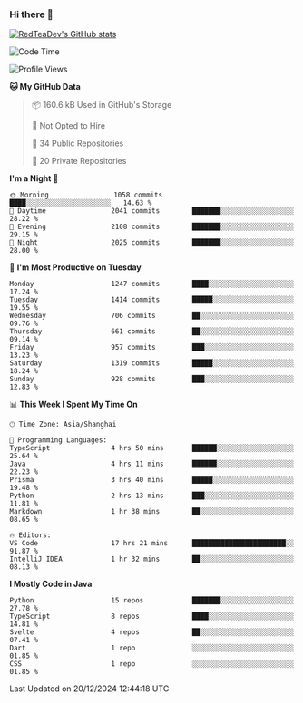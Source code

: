### Hi there 👋

<!--
**RedTeaDev/RedTeaDev** is a ✨ _special_ ✨ repository because its `README.md` (this file) appears on your GitHub profile.

Here are some ideas to get you started:

- 🔭 I’m currently working on ...
- 🌱 I’m currently learning ...
- 👯 I’m looking to collaborate on ...
- 🤔 I’m looking for help with ...
- 💬 Ask me about ...
- 📫 How to reach me: ...
- 😄 Pronouns: ...
- ⚡ Fun fact: ...
-->

<!--
[![wakatime](https://wakatime.com/badge/user/6b101ed0-04c0-4490-9283-eb61f2efff96.svg)](https://wakatime.com/@6b101ed0-04c0-4490-9283-eb61f2efff96)
!-->

[![RedTeaDev's GitHub stats](https://github-readme-stats.vercel.app/api?username=RedTeaDev\&include_all_commits=true)](https://github.com/anuraghazra/github-readme-stats)
<!--
[![willianrod's wakatime stats](https://github-readme-stats.vercel.app/api/wakatime?username=RedTeaDev)](https://github.com/anuraghazra/github-readme-stats)
!-->
<!--START_SECTION:waka-->
![Code Time](http://img.shields.io/badge/Code%20Time-2%2C820%20hrs%2054%20mins-blue)

![Profile Views](http://img.shields.io/badge/Profile%20Views-0-blue)

**🐱 My GitHub Data** 

> 📦 160.6 kB Used in GitHub's Storage 
 > 
> 🚫 Not Opted to Hire
 > 
> 📜 34 Public Repositories 
 > 
> 🔑 20 Private Repositories 
 > 
**I'm a Night 🦉** 

```text
🌞 Morning                1058 commits        ████░░░░░░░░░░░░░░░░░░░░░   14.63 % 
🌆 Daytime                2041 commits        ███████░░░░░░░░░░░░░░░░░░   28.22 % 
🌃 Evening                2108 commits        ███████░░░░░░░░░░░░░░░░░░   29.15 % 
🌙 Night                  2025 commits        ███████░░░░░░░░░░░░░░░░░░   28.00 % 
```
📅 **I'm Most Productive on Tuesday** 

```text
Monday                   1247 commits        ████░░░░░░░░░░░░░░░░░░░░░   17.24 % 
Tuesday                  1414 commits        █████░░░░░░░░░░░░░░░░░░░░   19.55 % 
Wednesday                706 commits         ██░░░░░░░░░░░░░░░░░░░░░░░   09.76 % 
Thursday                 661 commits         ██░░░░░░░░░░░░░░░░░░░░░░░   09.14 % 
Friday                   957 commits         ███░░░░░░░░░░░░░░░░░░░░░░   13.23 % 
Saturday                 1319 commits        █████░░░░░░░░░░░░░░░░░░░░   18.24 % 
Sunday                   928 commits         ███░░░░░░░░░░░░░░░░░░░░░░   12.83 % 
```


📊 **This Week I Spent My Time On** 

```text
🕑︎ Time Zone: Asia/Shanghai

💬 Programming Languages: 
TypeScript               4 hrs 50 mins       ██████░░░░░░░░░░░░░░░░░░░   25.64 % 
Java                     4 hrs 11 mins       ██████░░░░░░░░░░░░░░░░░░░   22.23 % 
Prisma                   3 hrs 40 mins       █████░░░░░░░░░░░░░░░░░░░░   19.48 % 
Python                   2 hrs 13 mins       ███░░░░░░░░░░░░░░░░░░░░░░   11.81 % 
Markdown                 1 hr 38 mins        ██░░░░░░░░░░░░░░░░░░░░░░░   08.65 % 

🔥 Editors: 
VS Code                  17 hrs 21 mins      ███████████████████████░░   91.87 % 
IntelliJ IDEA            1 hr 32 mins        ██░░░░░░░░░░░░░░░░░░░░░░░   08.13 % 
```

**I Mostly Code in Java** 

```text
Python                   15 repos            ███████░░░░░░░░░░░░░░░░░░   27.78 % 
TypeScript               8 repos             ████░░░░░░░░░░░░░░░░░░░░░   14.81 % 
Svelte                   4 repos             ██░░░░░░░░░░░░░░░░░░░░░░░   07.41 % 
Dart                     1 repo              ░░░░░░░░░░░░░░░░░░░░░░░░░   01.85 % 
CSS                      1 repo              ░░░░░░░░░░░░░░░░░░░░░░░░░   01.85 % 
```




 Last Updated on 20/12/2024 12:44:18 UTC
<!--END_SECTION:waka-->


